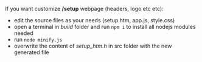 If you want customize **/setup** webpage (headers, logo etc etc):
* edit the source files as your needs (setup.htm, app.js, style.css)
* open a terminal in *build* folder and run `npm i` to install all nodejs modules needed
* run `node minify.js`
* overwrite the content of *setup_htm.h* in src folder with the new generated file
